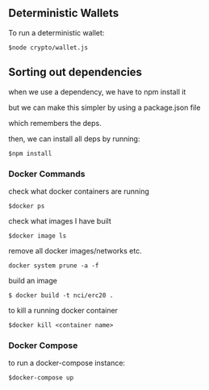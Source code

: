 ## Deterministic Wallets ##

To run a deterministic wallet:

```$node crypto/wallet.js```

## Sorting out dependencies ##

when we use a dependency, we have to npm install it

but we can make this simpler by using a package.json file

which remembers the deps.

then, we can install all deps by running:

```$npm install```


### Docker Commands ###

check what docker containers are running

```$docker ps```

check what images I have built

``` $docker image ls ```

remove all docker images/networks etc.

```docker system prune -a -f```

build an image

```$ docker build -t nci/erc20 .```

to kill a running docker container

```$docker kill <container name>```

### Docker Compose ###

to run a docker-compose instance:

```$docker-compose up```





